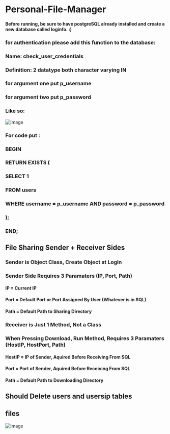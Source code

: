 # Personal-File-Manager
#### Before running, be sure to have postgreSQL already installed and create a new database called loginfo. :)
### for authentication please add this function to the database: 
###     Name: check_user_credentials
###     Definition: 2 datatype both character varying IN
###                 for argument one put p_username
###                 for argument two put p_password
### Like so:
![image](https://github.com/yngerges-pro/Personal-File-Manager/assets/102266055/af26e7bf-aeac-4fbf-a44f-c21cd03ad8a3)

###     For code put : 
### BEGIN
###    RETURN EXISTS (
###        SELECT 1
###        FROM users
###        WHERE username = p_username AND password = p_password
###    );
### END;

## File Sharing Sender + Receiver Sides

### Sender is Object Class, Create Object at LogIn
### Sender Side Requires 3 Paramaters (IP, Port, Path)
#### IP = Current IP
#### Port = Default Port or Port Assigned By User (Whatever is in SQL)
#### Path = Default Path to Sharing Directory

### Receiver is Just 1 Method, Not a Class
### When Pressing Download, Run Method, Requires 3 Paramaters (HostIP, HostPort, Path)
#### HostIP = IP of Sender, Aquired Before Receiving From SQL
#### Port = Port of Sender, Aquired Before Receiving From SQL
#### Path = Default Path to Downloading Directory

## Should Delete users and usersip tables

## files
![image](https://github.com/yngerges-pro/Personal-File-Manager/assets/102266055/2cd696e5-bb53-4222-90ff-0dc0ef433113)



